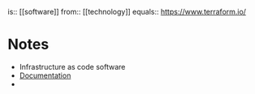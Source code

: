 is:: [[software]]
from:: [[technology]]
equals:: https://www.terraform.io/

# Notes
- Infrastructure as code software
- [Documentation](https://developer.hashicorp.com/terraform/docs)
- 